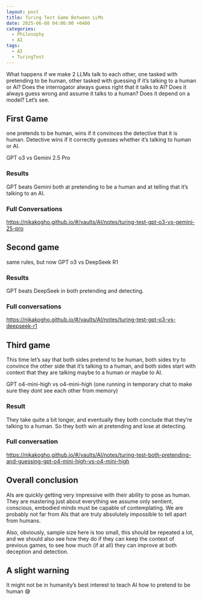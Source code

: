 ```yaml
---
layout: post
title: Turing Test Game Between LLMs
date: 2025-06-08 04:00:00 +0400
categories:
  - Philosophy
  - AI
tags:
  - AI
  - TuringTest
---
```

What happens if we make 2 LLMs talk to each other, one tasked with pretending to be human, other tasked with guessing if it’s talking to a human or AI? 
Does the interrogator always guess right that it talks to AI? Does it always guess wrong and assume it talks to a human? Does it depend on a model? Let’s see.

## First Game
one pretends to be human, wins if it convinces the detective that it is human.
Detective wins if it correctly guesses whether it’s talking to human or AI.

GPT o3 vs Gemini 2.5 Pro

### Results
GPT beats Gemini both at pretending to be a human and at telling that it’s talking to an AI.

### Full Conversations
https://nikakogho.github.io/#/vaults/AI/notes/turing-test-gpt-o3-vs-gemini-25-pro

## Second game
same rules, but now
GPT o3 vs DeepSeek R1

### Results
GPT beats DeepSeek in both pretending and detecting.

### Full conversations
https://nikakogho.github.io/#/vaults/AI/notes/turing-test-gpt-o3-vs-deepseek-r1

## Third game
This time let’s say that both sides pretend to be human, both sides try to convince the other side that it’s talking to a human, and both sides start with context that they are talking maybe to a human or maybe to AI.

GPT o4-mini-high vs o4-mini-high (one running in temporary chat to make sure they dont see each other from memory)

### Result
They take quite a bit longer, and eventually they both conclude that they’re talking to a human. So they both win at pretending and lose at detecting.

### Full conversation
https://nikakogho.github.io/#/vaults/AI/notes/turing-test-both-pretending-and-guessing-gpt-o4-mini-high-vs-o4-mini-high

## Overall conclusion
AIs are quickly getting very impressive with their ability to pose as human. They are mastering just about everything we assume only sentient, conscious, embodied minds must be capable of contemplating.
We are probably not far from AIs that are truly absolutely impossible to tell apart from humans.

Also, obviously, sample size here is too small, this should be repeated a lot, and we should also see how they do if they can keep the context of previous games, to see how much (if at all) they can improve at both deception and detection.

## A slight warning
It might not be in humanity’s best interest to teach AI how to pretend to be human 😅
